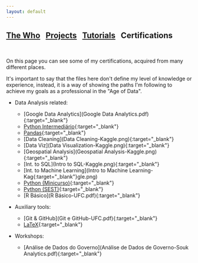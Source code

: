 ```yaml
---
layout: default
---
```


## [The Who](../index.html) &nbsp; [Projects](../projects/projects.html) &nbsp; [Tutorials](../tutorials/tutorials.html) &nbsp; Certifications

<br>

On this page you can see some of my certifications, acquired from many different places. 

It's important to say that the files here don't define my level of knowledge or experience, instead, it is a way of showing the paths I'm following to achieve my goals as a professional in the "Age of Data".

- Data Analysis related:
	- [Google Data Analytics](Google Data Analytics.pdf){:target="_blank"}
	- [Python Intermediário](python-intermediário.pdf){:target="_blank"}
	- [Pandas](Pandas-Kaggle.png){:target="_blank"}
	- [Data Cleaning](Data Cleaning-Kaggle.png){:target="_blank"}
	- [Data Viz](Data Visualization-Kaggle.png){:target="_blank"}
	- [Geospatial Analysis](Geospatial Analysis-Kaggle.png){:target="_blank"}
	- [Int. to SQL](Intro to SQL-Kaggle.png){:target="_blank"}
	- [Int. to Machine Learning](Intro to Machine Learning-Kag{:target="_blank"}gle.png)
	- [Python (Minicurso)](minicurso-python.pdf){:target="_blank"}
	- [Python (SEST)](Python-UFC.pdf){:target="_blank"}
	- [R Básico](R Básico-UFC.pdf){:target="_blank"}

- Auxiliary tools:
	- [Git & GitHub](Git e GitHub-UFC.pdf){:target="_blank"}
	- [LaTeX](LaTeX-UFC.pdf){:target="_blank"}
	
- Workshops:
	- [Análise de Dados do Governo](Análise de Dados de Governo-Souk Analytics.pdf){:target="_blank"}